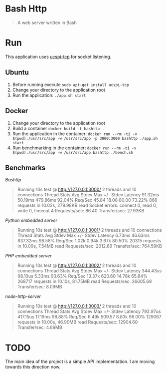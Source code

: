 # Bash Http
> A web server written in Bash

Run
===

This application uses [ucspi-tcp](https://en.wikipedia.org/wiki/Ucspi-tcp) for socket listening.

Ubuntu
------

1) Before running execute `sudo apt-get install ucspi-tcp`
2) Change your directory to the application root
3) Run the application: `./app.sh start`

Docker
------

1) Change your directory to the application root
2) Build a container `docker build -t bashttp .`
3) Run the application in the container: `docker run --rm -ti -v $(pwd):/usr/src/app -w /usr/src/app -p 3000:3000 bashttp ./app.sh start`
4) Run benchmarking in the container: `docker run --rm -ti -v $(pwd):/usr/src/app -w /usr/src/app bashttp ./bench.sh`

Benchmarks
----------

_Bashttp_
> Running 10s test @ http://127.0.0.1:3000/
>   2 threads and 10 connections
>   Thread Stats   Avg      Stdev     Max   +/- Stdev
>     Latency    91.32ms   50.19ms 479.86ms   92.04%
>     Req/Sec    45.84     18.08    80.00     73.22%
>   866 requests in 10.02s, 279.98KB read
>   Socket errors: connect 0, read 0, write 0, timeout 4
> Requests/sec:     86.40
> Transfer/sec:     27.93KB


_Python embedded server_
> Running 10s test @ http://127.0.0.1:3001/
>   2 threads and 10 connections
>   Thread Stats   Avg      Stdev     Max   +/- Stdev
>     Latency     6.73ms   46.63ms 837.32ms   98.58%
>     Req/Sec     1.02k     0.94k    3.67k    80.50%
>   20315 requests in 10.09s, 7.54MB read
> Requests/sec:   2012.69
> Transfer/sec:    764.59KB


_PHP embedded server_
> Running 10s test @ http://127.0.0.1:3002/
>   2 threads and 10 connections
>   Thread Stats   Avg      Stdev     Max   +/- Stdev
>     Latency   344.43us   98.10us   5.33ms   93.63%
>     Req/Sec    13.37k   620.60    14.78k    65.84%
>   268717 requests in 10.10s, 81.75MB read
> Requests/sec:  26605.69
> Transfer/sec:      8.09MB


_node-http-server_
> Running 10s test @ http://127.0.0.1:3003/
>   2 threads and 10 connections
>   Thread Stats   Avg      Stdev     Max   +/- Stdev
>     Latency   792.97us  417.15us  17.19ms   98.88%
>     Req/Sec     6.49k   509.57     6.83k    96.00%
>   129067 requests in 10.00s, 46.90MB read
> Requests/sec:  12904.60
> Transfer/sec:      4.69MB


TODO
====

The main idea of the project is a simple API implementation. I am moving towards this direction now.
